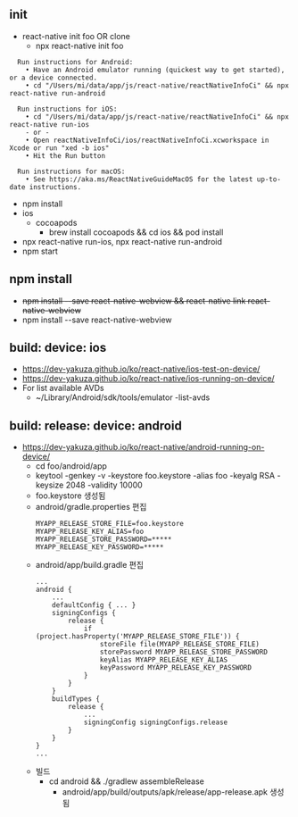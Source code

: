 ## init
* react-native init foo OR clone
    * npx react-native init foo
```
  Run instructions for Android:
    • Have an Android emulator running (quickest way to get started), or a device connected.
    • cd "/Users/mi/data/app/js/react-native/reactNativeInfoCi" && npx react-native run-android

  Run instructions for iOS:
    • cd "/Users/mi/data/app/js/react-native/reactNativeInfoCi" && npx react-native run-ios
    - or -
    • Open reactNativeInfoCi/ios/reactNativeInfoCi.xcworkspace in Xcode or run "xed -b ios"
    • Hit the Run button

  Run instructions for macOS:
    • See https://aka.ms/ReactNativeGuideMacOS for the latest up-to-date instructions.
```
* npm install
* ios
    * cocoapods
        * brew install cocoapods && cd ios && pod install
* npx react-native run-ios, npx react-native run-android
* npm start


## npm install
* ~~npm install --save react-native-webview && react-native link react-native-webview~~
* npm install --save react-native-webview


## build: device: ios
* https://dev-yakuza.github.io/ko/react-native/ios-test-on-device/
* https://dev-yakuza.github.io/ko/react-native/ios-running-on-device/
* For list available AVDs
    * ~/Library/Android/sdk/tools/emulator -list-avds


## build: release: device: android
* https://dev-yakuza.github.io/ko/react-native/android-running-on-device/ 
    * cd foo/android/app 
    * keytool -genkey -v -keystore foo.keystore -alias foo -keyalg RSA -keysize 2048 -validity 10000 
    * foo.keystore 생성됨 
    * android/gradle.properties 편집 
        ```
        MYAPP_RELEASE_STORE_FILE=foo.keystore
        MYAPP_RELEASE_KEY_ALIAS=foo
        MYAPP_RELEASE_STORE_PASSWORD=*****
        MYAPP_RELEASE_KEY_PASSWORD=*****
        ```
    * android/app/build.gradle 편집
        ```
        ...
        android {
            ...
            defaultConfig { ... }
            signingConfigs {
                release {
                    if (project.hasProperty('MYAPP_RELEASE_STORE_FILE')) {
                        storeFile file(MYAPP_RELEASE_STORE_FILE)
                        storePassword MYAPP_RELEASE_STORE_PASSWORD
                        keyAlias MYAPP_RELEASE_KEY_ALIAS
                        keyPassword MYAPP_RELEASE_KEY_PASSWORD
                    }
                }
            }
            buildTypes {
                release {
                    ...
                    signingConfig signingConfigs.release
                }
            }
        }
        ...
        ```
    * 빌드
        *  cd android && ./gradlew assembleRelease
            * android/app/build/outputs/apk/release/app-release.apk 생성됨
            

